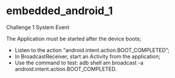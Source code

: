 # embedded_android_1

Challenge 1
System Event

The Application must be started after the device boots;
- Listen to the action “android.intent.action.BOOT_COMPLETED”;
- In BroadcastReceiver, start an Activity from the application;
- Use the command to test: adb shell am broadcast -a android.intent.action.BOOT_COMPLETED.




